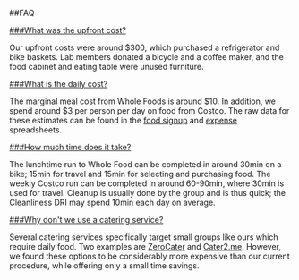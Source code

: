 ##FAQ     

<a id="upfront" href="#upfront" class="nameTag">
###What was the upfront cost?
</a>
      
Our upfront costs were around $300, which purchased a refrigerator and bike baskets.
Lab members donated a bicycle and a coffee maker, and the food cabinet and eating table were unused furniture.

<a id="daily" href="#daily" class="nameTag">
###What is the daily cost?
</a>

The marginal meal cost from Whole Foods is around $10.
In addition, we spend around $3 per person per day on food from Costco.
The raw data for these estimates can be found in the [food signup](https://docs.google.com/spreadsheet/ccc?key=0Ahunb86VoFSEdHlaTlZLWmdLZHh3LThMa2xRcG1jcEE&usp=sharing) and [expense](https://docs.google.com/spreadsheet/ccc?key=0Ahunb86VoFSEdEhyaEs2YjZTVTJZeHpENnE0VDJ4bWc&usp=sharing) spreadsheets.

<a id="time" href="#time" class="nameTag">
###How much time does it take?
</a>

The lunchtime run to Whole Food can be completed in around 30min on a bike; 15min for travel and 15min for selecting and purchasing food.
The weekly Costco run can be completed in around 60-90min, where 30min is used for travel.
Cleanup is usually done by the group and is thus quick; the Cleanliness DRI may spend 10min each day on average.

<a id="catering" href="#catering" class="nameTag">
###Why don't we use a catering service?
</a>

Several catering services specifically target small groups like ours which require daily food.
Two examples are [ZeroCater](http://www.zerocater.com/) and [Cater2.me](http://cater2.me/).
However, we found these options to be considerably more expensive than our current procedure, while offering only a small time savings.